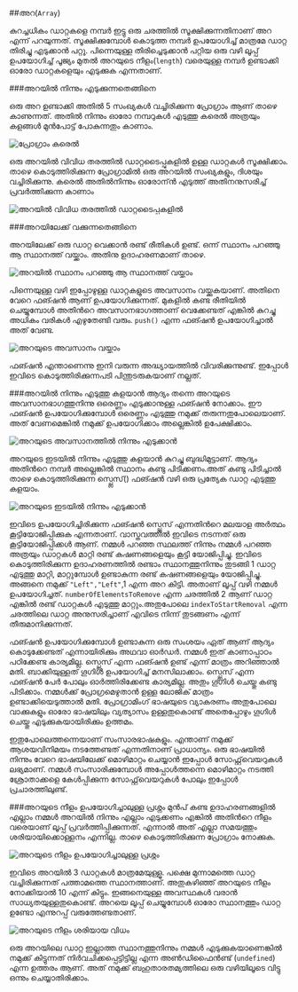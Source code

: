 ##അറ(`Array`)

കുറച്ചധികം ഡാറ്റകളെ നമ്പര്‍ ഇട്ടു ഒരു ചരത്തില്‍ സൂക്ഷിക്കുന്നതിനാണ് അറ എന്ന് പറയുന്നത്.  സൂക്ഷിക്കുമ്പോള്‍ കൊടുത്ത നമ്പര്‍ ഉപയോഗിച്ച് മാത്രമേ ഡാറ്റ തിരിച്ചു എടുക്കാന്‍ പറ്റൂ. പിന്നെയുള്ള തിരിച്ചെടുക്കാന്‍ പറ്റിയ ഒരു വഴി ലൂപ്പ് ഉപയോഗിച്ച് പൂജ്യം മുതല്‍ അറയുടെ  നീളം(`length`) വരെയുള്ള നമ്പര്‍ ഉണ്ടാക്കി ഓരോ ഡാറ്റകളെയും എടുക്കുക എന്നതാണ്.

###അറയില്‍ നിന്നും എടുക്കുന്നതെങ്ങിനെ

ഒരു അറ ഉണ്ടാക്കി അതില്‍ 5 സംഖ്യകള്‍ വച്ചിരിക്കുന്ന പ്രോഗ്രാം ആണ് താഴെ കാണുന്നത്.  അതില്‍ നിന്നും ഓരോ നമ്പറുകള്‍ എടുത്തു കരെല്‍ അത്രയും കളങ്ങള്‍ മുന്‍പോട്ട് പോകുന്നതും കാണാം.

![പ്രോഗ്രാം കരെല്‍](images/ch06/60/01-array.PNG)

ഒരു അറയില്‍ വിവിധ തരത്തില്‍ ഡാറ്റടൈപ്പുകളില്‍ ഉള്ള ഡാറ്റകള്‍ സൂക്ഷിക്കാം.  താഴെ കൊടുത്തിരിക്കുന്ന പ്രോഗ്രാമില്‍ ഒരു അറയില്‍ സംഖ്യകളും, ദിശയും വച്ചിരിക്കുന്നു. കരെല്‍ അതില്‍നിന്നും ഓരോന്ന്‍ എടുത്ത് അതിനനുസരിച്ച് പ്രവര്‍ത്തിക്കുന്ന കാണാം

![അറയില്‍ വിവിധ തരത്തില്‍ ഡാറ്റടൈപ്പുകളില്‍](images/ch06/60/02-arrayDifferentTypes.PNG)

###അറയിലേക്ക് വക്കുന്നതെങ്ങിനെ

അറയിലേക്ക് ഒരു ഡാറ്റ വെക്കാന്‍ രണ്ട് രീതികള്‍ ഉണ്ട്. ഒന്ന് സ്ഥാനം പറഞ്ഞു ആ സ്ഥാനത്ത് വയ്ക്കാം. അതിനു ഉദാഹരണമാണ്‌ താഴെ.

![അറയില്‍ സ്ഥാനം പറഞ്ഞു ആ സ്ഥാനത്ത് വയ്ക്കാം](images/ch06/60/03-arrayInsert.PNG)

പിന്നെയുള്ള വഴി ഇപ്പോഴുള്ള ഡാറ്റകളുടെ അവസാനം വയ്ക്കുകയാണ്. അതിനെ വേറെ ഫങ്ഷന്‍ ആണ് ഉപയോഗിക്കുന്നത്. മുകളില്‍ കണ്ട രീതിയില്‍ ചെയ്യുമ്പോള്‍ അതിന്‍റെ അവസാനഭാഗത്താണ് വെക്കേണ്ടത് എങ്കില്‍ കുറച്ചു അധികം വരികള്‍ എഴുതേണ്ടി വരും. `push()` എന്ന ഫങ്ഷന്‍ ഉപയോഗിച്ചാല്‍ അത് വേണ്ട.

![അറയുടെ അവസാനം വയ്ക്കാം](images/ch06/60/04-push.PNG)

ഫങ്ഷന്‍ എന്താണെന്നു ഇനി വരുന്ന അദ്ധ്യായത്തില്‍ വിവരിക്കുന്നുണ്ട്. ഇപ്പോള്‍ ഇവിടെ കൊടുത്തിരിക്കുന്നപടി പിന്തുടരുകയാണ് നല്ലത്.

###അറയില്‍ നിന്നും എടുത്തു കളയാന്‍
ആദ്യം തന്നെ അറയുടെ അവസാനഭാഗത്തുനിന്നു ഒരെണ്ണം എടുക്കാനുള്ള ഫങ്ഷന്‍ നോക്കാം. ഈ ഫങ്ഷന്‍ ഉപയോഗിക്കുമ്പോള്‍ ഒരെണ്ണം എടുത്തു നമുക്ക് തരുന്നതുപോലെയാണ്. അത് വേണമെങ്കില്‍ നമുക്ക് ഉപയോഗിക്കാം അല്ലെങ്കില്‍ ഉപേക്ഷിക്കാം.

![അറയുടെ അവസാനത്തില്‍ നിന്നും എടുക്കാന്‍](images/ch06/60/05-pop.PNG)

അറയുടെ ഇടയില്‍ നിന്നും എടുത്തു കളയാന്‍ കുറച്ചു ബുദ്ധിമുട്ടാണ്.  ആദ്യം അതിന്‍റെ നമ്പര്‍ അല്ലെങ്കില്‍ സ്ഥാനം കണ്ടു പിടിക്കണം.അത് കണ്ടു പിടിച്ചാല്‍ താഴെ കൊടുത്തിരിക്കുന്ന സ്പ്ലെസ്() ഫങ്ഷന്‍ വഴി ഒരു പ്രത്യേക ഡാറ്റ എടുത്തു കളയാം.

![അറയുടെ ഇടയില്‍ നിന്നും എടുക്കാന്‍](images/ch06/60/06-splice.PNG)

ഇവിടെ ഉപയോഗിച്ചിരിക്കുന്ന ഫങ്ഷന്‍ സ്പ്ലെസ് എന്നതിന്‍റെ മലയാള അര്‍ത്ഥം കൂട്ടിയോജിപ്പിക്കുക എന്നതാണ്. വാസ്തവത്തില്‍ ഇവിടെ നടന്നത് ഒരു കൂട്ടിയോജിപ്പിക്കള്‍ ആണ്. നമ്മള്‍ പറഞ്ഞ സ്ഥലത്ത് നിന്നും നമ്മള്‍ പറഞ്ഞ അത്രയും ഡാറ്റകള്‍ മാറ്റി രണ്ട് കഷണങ്ങളെയും കൂട്ടി യോജിപ്പിച്ചു.
ഇവിടെ കൊടുത്തിരിക്കുന്ന ഉദാഹരണത്തില്‍ രണ്ടാം സ്ഥാനത്തുനിന്നും തുടങ്ങി 1 ഡാറ്റ എടുത്തു മാറ്റി, മാറ്റുമ്പോള്‍ ഉണ്ടാകുന്ന രണ്ട് കഷണങ്ങളെയും യോജിപ്പിച്ചു. അങ്ങനെ നമുക്ക് `"Left","Left"`,1 എന്ന അറ കിട്ടി. അതാണ് ലൂപ്പ് വഴി നമ്മള്‍ ഉപയോഗിച്ചത്.
`numberOfElementsToRemove` എന്ന ചരത്തില്‍ 2 ആണ് ഡാറ്റ എങ്കില്‍ രണ്ട് ഡാറ്റകള്‍ എടുത്തു മാറ്റും.അതുപോലെ `indexToStartRemoval` എന്ന ചരത്തിലെ ഡാറ്റ അനുസരിച്ചാണ് എവിടെ നിന്ന് തുടങ്ങണം എന്ന് തീരുമാനിക്കുന്നത്.

ഫങ്ഷന്‍ ഉപയോഗിക്കുമ്പോള്‍ ഉണ്ടാകുന്ന ഒരു സംശയം ഏത് ആണ് ആദ്യം കൊടുക്കേണ്ടത് എന്നായിരിക്കും അഥവാ ഓര്‍ഡര്‍. നമ്മള്‍ ഇത് കാണാപ്പാഠം പഠിക്കേണ്ട കാര്യമില്ല. സ്പ്ലെസ് എന്ന ഫങ്ഷന്‍ ഉണ്ട് എന്ന് മാത്രം അറിഞ്ഞാല്‍ മതി. ബാക്കിയുള്ളത് ഗൂഗിള്‍ ഉപയോഗിച്ച് മനസിലാക്കാം. സ്പ്ലെസ് എന്ന 
ഫങ്ഷന്‍ പേര്‍ പോലും ഓര്‍ത്തിരിക്കേണ്ട കാര്യമില്ല. അതും ഗൂഗിള്‍ ചെയ്തു കണ്ടു പിടിക്കാം. നമ്മള്‍ക്ക് പ്രോഗ്രമെഴുതാന്‍ ഉള്ള ലോജിക് മാത്രം ഉണ്ടാക്കിയെടുത്താല്‍ മതി. പ്രോഗ്രാമിംഗ് ഭാഷയുടെ വ്യാകരണം അതുപോലെ വാക്കുകളും ഓരോ ഭാഷയിലും വ്യത്യാസം ഉള്ളതുകൊണ്ട് അതെപ്പോഴും ഗൂഗിള്‍ ചെയ്തു എടുക്കുകയായിരിക്കും ഉത്തമം.

ഇതുപോലെത്തന്നെയാണ് സംസാരഭാഷകളും. എന്താണ് നമുക്ക് ആശയവിനിമയം നടത്തേണ്ടത് എന്നതിനാണ് പ്രാധാന്യം. ഒരു ഭാഷയില്‍ നിന്നും വേറെ ഭാഷയിലേക്ക് മൊഴിമാറ്റം ചെയ്യാന്‍ ഇപ്പോള്‍ സോഫ്റ്റ്‌വെയറുകള്‍ ലഭ്യമാണ്. നമ്മള്‍ സംസാരിക്കുമ്പോള്‍ അപ്പോള്‍ത്തന്നെ മൊഴിമാറ്റം നടത്തി ശ്രോതാക്കളെ കേള്‍പ്പിക്കുന്ന സോഫ്റ്റ്‌വെയറുകള്‍ പോലും ഇപ്പോള്‍ പ്രചാരത്തിലുണ്ട്.

###അറയുടെ നീളം ഉപയോഗിച്ചാലുള്ള പ്രശ്നം
മുന്‍പ് കണ്ട ഉദാഹരണങ്ങളില്‍ എല്ലാം നമ്മള്‍ അറയില്‍ നിന്നും എല്ലാം എടുക്കണം എങ്കില്‍ അതിന്‍റെ നീളം വരെയാണ് ലൂപ്പ് പ്രവര്‍ത്തിപ്പിക്കുന്നത്. എന്നാല്‍ അത് എല്ലാ സമയത്തും ശരിയായിക്കൊള്ളനം എന്നില്ല. താഴെ കൊടുത്തിരിക്കുന്ന പ്രോഗ്രാം നോക്കുക.

![അറയുടെ നീളം ഉപയോഗിച്ചാലുള്ള പ്രശ്നം](images/ch06/60/08-lengthIssue.PNG)

ഇവിടെ അറയില്‍ 3 ഡാറ്റകള്‍ മാത്രമേയുള്ളൂ. പക്ഷെ മുന്നാമത്തെ ഡാറ്റ വച്ചിരിക്കുന്നത് പത്താമത്തെ സ്ഥാനത്താണ്. അതുകഴിഞ്ഞ് അറയുടെ നീളം നോക്കിയാല്‍ 10 എന്ന് കിട്ടും. ഇങ്ങനെയുള്ള അവസ്ഥകള്‍ വരാന്‍ സാധ്യതയുള്ളതുകൊണ്ട്. അറയെ ലൂപ്പ് ചെയ്യുമ്പോള്‍ ഓരോ സ്ഥാനത്തും ഡാറ്റ ഉണ്ടോ എന്നുറപ്പ് വരുത്തേണ്ടതാണ്.

![അറയുടെ നീളം ശരിയായ വിധം](images/ch06/60/09-lengthFix.PNG)

ഒരു അറയിലെ ഡാറ്റ ഇല്ലാത്ത സ്ഥാനത്തുനിന്നും നമ്മള്‍ എടുക്കുകയാണെങ്കില്‍ നമുക്ക് കിട്ടുന്നത് നിര്‍വചിക്കപ്പെട്ടിട്ടില്ല എന്ന അണ്‍ഡിഫൈന്‍ണ്ട് (`undefined`) എന്ന ഉത്തരം ആണ്. അത് നമുക്ക് ബഹുതാരതമ്യത്തിലെ ഒരു വഴിയിലൂടെ വിട്ടു ഒന്നും ചെയ്യാതിരിക്കാം.